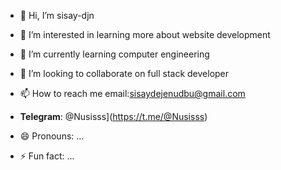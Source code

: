 - 👋 Hi, I’m sisay-djn
- 👀 I’m interested in learning more about website development 
- 🌱 I’m currently learning computer engineering 
- 💞️ I’m looking to collaborate on full stack developer 
- 📫 How to reach me email:sisaydejenudbu@gmail.com 


- **Telegram**: @Nusisss](https://t.me/@Nusisss)

- 😄 Pronouns: ...
- ⚡ Fun fact: ...

<!---
Sissy0028/Sissy0028 is a ✨ special ✨ repository because its `README.md` (this file) appears on your GitHub profile.
You can click the Preview link to take a look at your changes.
--->

